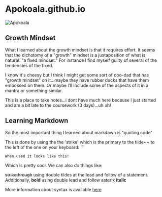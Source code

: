 # Apokoala.github.io

![Apokoala](https://i.redd.it/oa26pu828lx71.jpg)

## Growth Mindset

What I learned about the growth mindset is that it requires effort. It seems that the dichotomy of a "growth" mindset is a juxtaposition of what is natural: "a fixed mindset." For instance I find myself guilty of several of the tendencies of the fixed.

I know it's cheesy but I think I might get some sort of doo-dad that has "growth mindset" on it...maybe they have rubber ducks that have them embossed on them. Or maybe I'll include some of the aspects of it in a mantra or something similar. 

This is a place to take notes...i dont have much here because I just started and am a bit late to the coursework (3 days)...uh oh!

## Learning Markdown

So the most important thing I learned about markdown is "quoting code"

This is done by using the the 'strike' which is the primary to the tilde~~ to the left of the one on your keyboard: ```

```
When used it looks like this!
```
Which is pretty cool. We can also do things like:

~~strikethrough~~ using double tildes at the lead and follow of a statement. Additionally, **bold** using double lead and follow asterix __italic__

More information about syntax is available [here](https://docs.github.com/en/get-started/writing-on-github/getting-started-with-writing-and-formatting-on-github/basic-writing-and-formatting-syntax)

